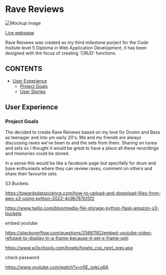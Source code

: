 # Rave Reviews

![Mockup image](docs/device-display.jpg)

[Live webpage](https://rave-reviews-app.herokuapp.com/)

Rave Reivews was created as my third milestone porject for the Code Insitute level 5 Diploma in Web Application Development,
it has been designed with the focus of creating 'CRUD' functions. 

## CONTENTS

* [User Experience](#user-experience)
  * [Project Goals](#project-goals)
  * [User Stories](#user-stories)

## User Experience

### Project Goals

The decided to create Rave Reivews based on my love for Drumn and Bass as teenager and into ym early 20's. Me and my friends are 
always discussing raves we've been to and the sets from them. Sharing on tunea and sets so I thought it would be great to have a place 
all these recordings and memories could be stored.

In a sense this would be like a facebook page but specifally for drum and base enthusiasts where they can review raves, 
comment on others and share their favourtie sets.


S3 Buckets

https://towardsdatascience.com/how-to-upload-and-download-files-from-aws-s3-using-python-2022-4c9b787b15f2

https://www.twilio.com/blog/media-file-storage-python-flask-amazon-s3-buckets

embed youtube

https://stackoverflow.com/questions/25661182/embed-youtube-video-refused-to-display-in-a-frame-because-it-set-x-frame-opti

https://www.w3schools.com/howto/howto_css_next_prev.asp

check password

https://www.youtube.com/watch?v=n5E_gxkLo6A